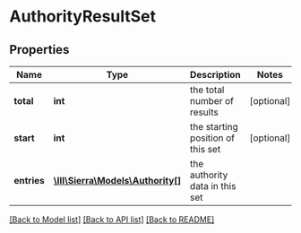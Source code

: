 # AuthorityResultSet

## Properties
Name | Type | Description | Notes
------------ | ------------- | ------------- | -------------
**total** | **int** | the total number of results | [optional] 
**start** | **int** | the starting position of this set | [optional] 
**entries** | [**\III\Sierra\Models\Authority[]**](Authority.md) | the authority data in this set | 

[[Back to Model list]](../README.md#documentation-for-models) [[Back to API list]](../README.md#documentation-for-api-endpoints) [[Back to README]](../README.md)


